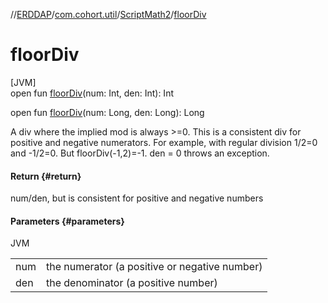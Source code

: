 //[ERDDAP](../../../index.md)/[com.cohort.util](../index.md)/[ScriptMath2](index.md)/[floorDiv](floor-div.md)

# floorDiv

[JVM]\
open fun [floorDiv](floor-div.md)(num: Int, den: Int): Int

open fun [floorDiv](floor-div.md)(num: Long, den: Long): Long

A div where the implied mod is always &gt;=0. This is a consistent div for positive and negative numerators. For example, with regular division 1/2=0 and -1/2=0. But floorDiv(-1,2)=-1. den = 0 throws an exception.

#### Return {#return}

num/den, but is consistent for positive and negative numbers

#### Parameters {#parameters}

JVM

| | |
|---|---|
| num | the numerator (a positive or negative number) |
| den | the denominator (a positive number) |